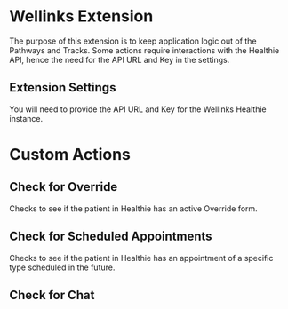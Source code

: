 # Wellinks Extension

The purpose of this extension is to keep application logic out of the Pathways and Tracks. Some actions require interactions with the Healthie API, hence the need for the API URL and Key in the settings.

## Extension Settings

You will need to provide the API URL and Key for the Wellinks Healthie instance.

# Custom Actions

## Check for Override

Checks to see if the patient in Healthie has an active Override form.

## Check for Scheduled Appointments

Checks to see if the patient in Healthie has an appointment of a specific type scheduled in the future.

## Check for Chat